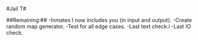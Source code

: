 #Jail T#


##Remaining:##
-Inmates I now includes you (in input and output).
-Create random map generator.
-Test for all edge cases.
-Last text check.i
-Last IO check.

